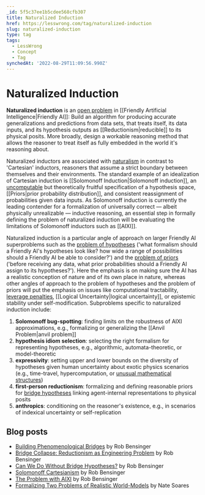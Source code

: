 ```yaml
---
_id: 5f5c37ee1b5cdee568cfb307
title: Naturalized Induction
href: https://lesswrong.com/tag/naturalized-induction
slug: naturalized-induction
type: tag
tags:
  - LessWrong
  - Concept
  - Tag
synchedAt: '2022-08-29T11:09:56.990Z'
---
```

# Naturalized Induction

**Naturalized induction** is an [open problem](https://wiki.lesswrong.com/wiki/open_problems_in_Friendly_AI) in [[Friendly Artificial Intelligence|Friendly AI]]: Build an algorithm for producing accurate generalizations and predictions from data sets, that treats itself, its data inputs, and its hypothesis outputs as [[Reductionism|reducible]] to its physical posits. More broadly, design a workable reasoning method that allows the reasoner to treat itself as fully embedded in the world it's reasoning about.

Naturalized inductors are associated with [naturalism](https://wiki.lesswrong.com/wiki/naturalism) in contrast to 'Cartesian' inductors, reasoners that assume a strict boundary between themselves and their environments. The standard example of an idealization of Cartesian induction is [[Solomonoff Induction|Solomonoff induction]], an [uncomputable](http://en.wikipedia.org/wiki/Computability) but theoretically fruitful specification of a hypothesis space, [[Priors|prior probability distribution]], and consistent reassignment of probabilities given data inputs. As Solomonoff induction is currently the leading contender for a formalization of universally correct — albeit physically unrealizable — inductive reasoning, an essential step in formally defining the problem of naturalized induction will be evaluating the limitations of Solomonoff inductors such as [[AIXI]].

Naturalized induction is a particular angle of approach on larger Friendly AI superproblems such as the [problem of hypotheses](https://wiki.lesswrong.com/wiki/problem_of_hypotheses) ('what formalism should a Friendly AI's hypotheses look like? how wide a range of possibilities should a Friendly AI be able to consider?') and the [problem of priors](https://wiki.lesswrong.com/wiki/problem_of_priors) ('before receiving any data, what prior probabilities should a Friendly AI assign to its hypotheses?'). Here the emphasis is on making sure the AI has a realistic conception of nature and of its own place in nature, whereas other angles of approach to the problem of hypotheses and the problem of priors will put the emphasis on issues like computational tractability, [leverage penalties](http://lesswrong.com/lw/h8k/pascals_muggle_infinitesimal_priors_and_strong), [[Logical Uncertainty|logical uncertainty]], or epistemic stability under self-modification. Subproblems specific to naturalized induction include:

1.  **Solomonoff bug-spotting**: finding limits on the robustness of AIXI approximations, e.g., formalizing or generalizing the [[Anvil Problem|anvil problem]]
2.  **hypothesis idiom selection**: selecting the right formalism for representing hypotheses, e.g., algorithmic, automata-theoretic, or model-theoretic
3.  **expressivity**: setting upper and lower bounds on the diversity of hypotheses given human uncertainty about exotic physics scenarios (e.g., time-travel, hypercomputation, or [unusual mathematical structures](http://en.wikipedia.org/wiki/Mathematical_universe_hypothesis))
4.  **first-person reductionism**: formalizing and defining reasonable priors for [bridge hypotheses](https://wiki.lesswrong.com/wiki/bridge_rule) linking agent-internal representations to physical posits
5.  **anthropics**: conditioning on the reasoner's existence, e.g., in scenarios of indexical uncertainty or self-replication

## Blog posts

- [Building Phenomenological Bridges‎](http://lesswrong.com/lw/jd9/building_phenomenological_bridges/) by Rob Bensinger
- [Bridge Collapse: Reductionism as Engineering Problem](http://lesswrong.com/lw/jlg/bridge_collapse_reductionism_as_engineering/) by Rob Bensinger
- [Can We Do Without Bridge Hypotheses?](http://lesswrong.com/lw/jiu/can_we_do_without_bridge_hypotheses/) by Rob Bensinger
- [Solomonoff Cartesianism](http://lesswrong.com/lw/jg1/solomonoff_cartesianism/) by Rob Bensinger
- [The Problem with AIXI](http://lesswrong.com/lw/jti/the_problem_with_aixi/) by Rob Bensinger
- [Formalizing Two Problems of Realistic World-Models](https://intelligence.org/files/RealisticWorldModels.pdf) by Nate Soares